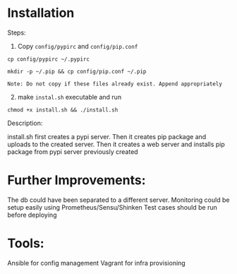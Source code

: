 Installation
============

Steps:

1. Copy `config/pypirc` and `config/pip.conf`

```
cp config/pypirc ~/.pypirc

mkdir -p ~/.pip && cp config/pip.conf ~/.pip
```

```
Note: Do not copy if these files already exist. Append appropriately
```

2. make `instal.sh` executable and run

```
chmod +x install.sh && ./install.sh
```

Description:

install.sh first creates a pypi server. Then it creates pip package and uploads to the created server.
Then it creates a web server and installs pip package from pypi server previously created

Further Improvements:
===

The db could have been separated to a different server.
Monitoring could be setup easily using Prometheus/Sensu/Shinken
Test cases should be run before deploying


Tools:
===

Ansible for config management
Vagrant for infra provisioning
